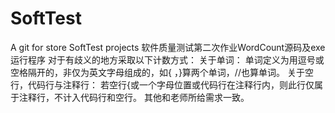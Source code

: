 # SoftTest
A git for store SoftTest projects
软件质量测试第二次作业WordCount源码及exe运行程序
对于有歧义的地方采取以下计数方式：
关于单词：
单词定义为用逗号或空格隔开的，非仅为英文字母组成的，如{ ，}算两个单词，//也算单词。
关于空行，代码行与注释行：
若空行{或一个字母位置或代码行在注释行内，则此行仅属于注释行，不计入代码行和空行。
其他和老师所给需求一致。
